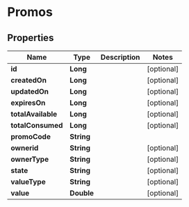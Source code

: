 
# Promos

## Properties
Name | Type | Description | Notes
------------ | ------------- | ------------- | -------------
**id** | **Long** |  |  [optional]
**createdOn** | **Long** |  |  [optional]
**updatedOn** | **Long** |  |  [optional]
**expiresOn** | **Long** |  |  [optional]
**totalAvailable** | **Long** |  |  [optional]
**totalConsumed** | **Long** |  |  [optional]
**promoCode** | **String** |  | 
**ownerid** | **String** |  |  [optional]
**ownerType** | **String** |  |  [optional]
**state** | **String** |  |  [optional]
**valueType** | **String** |  |  [optional]
**value** | **Double** |  |  [optional]



